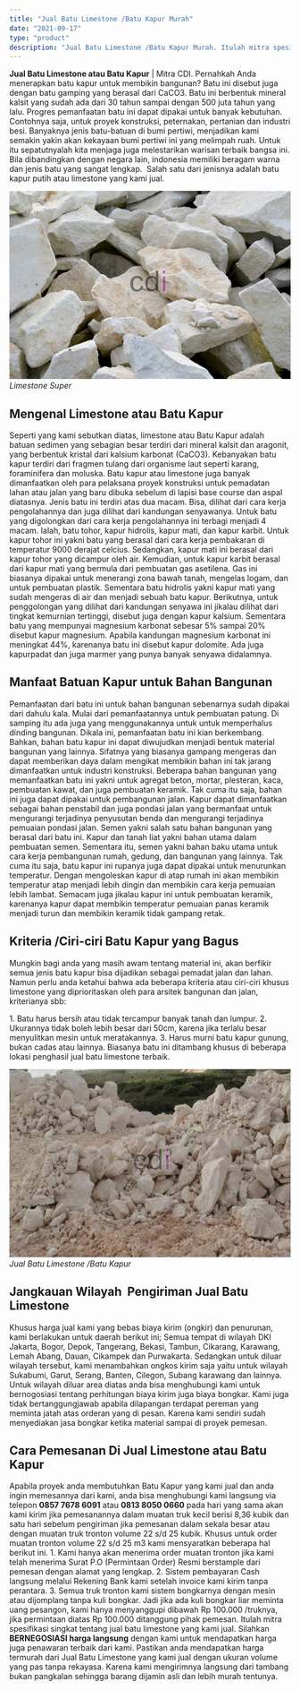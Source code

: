 ```yaml
---
title: "Jual Batu Limestone /Batu Kapur Murah"
date: "2021-09-17"
type: "product"
description: "Jual Batu Limestone /Batu Kapur Murah. Itulah mitra spesifikasi singkat tentang jual batu limestone yang kami jual. Silahkan **BERNEGOSIASI harga langsung**..."
---
```


**Jual Batu Limestone atau Batu Kapur** | Mitra CDI. Pernahkah Anda menerapkan batu kapur untuk membikin bangunan? Batu ini disebut juga dengan batu gamping yang berasal dari CaCO3\. Batu ini berbentuk mineral kalsit yang sudah ada dari 30 tahun sampai dengan 500 juta tahun yang lalu. Progres pemanfaatan batu ini dapat dipakai untuk banyak kebutuhan. Contohnya saja, untuk proyek konstruksi, peternakan, pertanian dan industri besi.
Banyaknya jenis batu-batuan di bumi pertiwi, menjadikan kami semakin yakin akan kekayaan bumi pertiwi ini yang melimpah ruah. Untuk itu sepatutnyalah kita menjaga juga melestarikan warisan terbaik bangsa ini. Bila dibandingkan dengan negara lain, indonesia memiliki beragam warna dan jenis batu yang sangat lengkap.  Salah satu dari jenisnya adalah batu kapur putih atau limestone yang kami jual.

![Jual Batu Limestone](/images/product/batu-kapur-2.jpg)
*Limestone Super*

 ## Mengenal Limestone atau Batu Kapur
    
Seperti yang kami sebutkan diatas, limestone atau Batu Kapur adalah batuan sedimen yang sebagian besar terdiri dari mineral kalsit dan aragonit, yang berbentuk kristal dari kalsium karbonat (CaCO3). Kebanyakan batu kapur terdiri dari fragmen tulang dari organisme laut seperti karang, foraminifera dan moluska. Batu kapur atau limestone juga banyak dimanfaatkan oleh para pelaksana proyek konstruksi untuk pemadatan lahan atau jalan yang baru dibuka sebelum di lapisi base course dan aspal diatasnya.
Jenis batu ini terdiri atas dua macam. Bisa, dilihat dari cara kerja pengolahannya dan juga dilihat dari kandungan senyawanya. Untuk batu yang digolongkan dari cara kerja pengolahannya ini terbagi menjadi 4 macam. Ialah, batu tohor, kapur hidrolis, kapur mati, dan kapur karbit. Untuk kapur tohor ini yakni batu yang berasal dari cara kerja pembakaran di temperatur 9000 derajat celcius.
Sedangkan, kapur mati ini berasal dari kapur tohor yang dicampur oleh air. Kemudian, untuk kapur karbit berasal dari kapur mati yang bermula dari pembuatan gas asetilena. Gas ini biasanya dipakai untuk menerangi zona bawah tanah, mengelas logam, dan untuk pembuatan plastik. Sementara batu hidrolis yakni kapur mati yang sudah mengeras di air dan menjadi sebuah batu kapur.
Berikutnya, untuk penggolongan yang dilihat dari kandungan senyawa ini jikalau dilihat dari tingkat kemurnian tertinggi, disebut juga dengan kapur kalsium. Sementara batu yang mempunyai magnesium karbonat sebesar 5% sampai 20% disebut kapur magnesium. Apabila kandungan magnesium karbonat ini meningkat 44%, karenanya batu ini disebut kapur dolomite. Ada juga kapurpadat dan juga marmer yang punya banyak senyawa didalamnya.

 ## Manfaat Batuan Kapur untuk Bahan Bangunan
    
Pemanfaatan dari batu ini untuk bahan bangunan sebenarnya sudah dipakai dari dahulu kala. Mulai dari pemanfaatannya untuk pembuatan patung. Di samping itu ada juga yang menggunakannya untuk untuk memperhalus dinding bangunan. Dikala ini, pemanfaatan batu ini kian berkembang. Bahkan, bahan batu kapur ini dapat diwujudkan menjadi bentuk material bangunan yang lainnya.
Sifatnya yang biasanya gampang mengeras dan dapat memberikan daya dalam mengikat membikin bahan ini tak jarang dimanfaatkan untuk industri konstruksi. Beberapa bahan bangunan yang memanfaatkan batu ini yakni untuk agregat beton, mortar, plesteran, kaca, pembuatan kawat, dan juga pembuatan keramik. Tak cuma itu saja, bahan ini juga dapat dipakai untuk pembangunan jalan.
Kapur dapat dimanfaatkan sebagai bahan penstabil dan juga pondasi jalan yang bermanfaat untuk mengurangi terjadinya penyusutan benda dan mengurangi terjadinya pemuaian pondasi jalan. Semen yakni salah satu bahan bangunan yang berasal dari batu ini. Kapur dan tanah liat yakni bahan utama dalam pembuatan semen. Sementara itu, semen yakni bahan baku utama untuk cara kerja pembangunan rumah, gedung, dan bangunan yang lainnya.
Tak cuma itu saja, batu kapur ini rupanya juga dapat dipakai untuk menurunkan temperatur. Dengan mengoleskan kapur di atap rumah ini akan membikin temperatur atap menjadi lebih dingin dan membikin cara kerja pemuaian lebih lambat. Semacam juga jikalau kapur ini untuk pembuatan keramik, karenanya kapur dapat membikin temperatur pemuaian panas keramik menjadi turun dan membikin keramik tidak gampang retak.

 ## Kriteria /Ciri-ciri Batu Kapur yang Bagus
    
Mungkin bagi anda yang masih awam tentang material ini, akan berfikir semua jenis batu kapur bisa dijadikan sebagai pemadat jalan dan lahan. Namun perlu anda ketahui bahwa ada beberapa kriteria atau ciri-ciri khusus limestone yang diprioritaskan oleh para arsitek bangunan dan jalan, kriterianya sbb:

1\. Batu harus bersih atau tidak tercampur banyak tanah dan lumpur.
2\. Ukurannya tidak boleh lebih besar dari 50cm, karena jika terlalu besar menyulitkan mesin untuk meratakannya.
3\. Harus murni batu kapur gunung, bukan cadas atau lainnya. Biasanya batu ini ditambang khusus di beberapa lokasi penghasil jual batu limestone terbaik.

![Jual Batu Limestone](/images/product/batu-kapur-3.jpg)
*Jual Batu Limestone /Batu Kapur*

 ## Jangkauan Wilayah  Pengiriman Jual Batu Limestone
    
Khusus harga jual kami yang bebas biaya kirim (ongkir) dan penurunan, kami berlakukan untuk daerah berikut ini; Semua tempat di wilayah DKI Jakarta, Bogor, Depok, Tangerang, Bekasi, Tambun, Cikarang, Karawang, Lemah Abang, Dauan, Cikampek dan Purwakarta. Sedangkan untuk diluar wilayah tersebut, kami menambahkan ongkos kirim saja yaitu untuk wilayah Sukabumi, Garut, Serang, Banten, Cilegon, Subang karawang dan lainnya.
Untuk wilayah diluar area diatas anda bisa menghubungi kami untuk bernogosiasi tentang perhitungan biaya kirim juga biaya bongkar. Kami juga tidak bertanggungjawab apabila dilapangan terdapat pereman yang meminta jatah atas orderan yang di pesan. Karena kami sendiri sudah menyediakan jasa bongkar ketika material sampai di proyek pemesan.

 ## Cara Pemesanan Di Jual Limestone atau Batu Kapur
    
Apabila proyek anda membutuhkan Batu Kapur yang kami jual dan anda ingin memesannya dari kami, anda bisa menghubungi kami langsung via telepon **0857 7678 6091** atau **0813 8050 0660** pada hari yang sama akan kami kirim jika pemesanannya dalam muatan truk kecil berisi 8,36 kubik dan satu hari sebelum pengiriman jika pemesanan dalam sekala besar atau dengan muatan truk tronton volume 22 s/d 25 kubik. Khusus untuk order muatan tronton volume 22 s/d 25 m3 kami mensyaratkan beberapa hal berikut ini.
1\. Kami hanya akan menerima order muatan tronton jika kami telah menerima Surat P.O (Permintaan Order) Resmi berstample dari pemesan dengan alamat yang lengkap.
2\. Sistem pembayaran Cash langsung melalui Rekening Bank kami setelah invoice kami kirim tanpa perantara.
3\. Semua truk tronton kami sistem bongkarnya dengan mesin atau dijomplang tanpa kuli bongkar. Jadi jika ada kuli bongkar liar meminta uang pesangon, kami hanya menyanggupi dibawah Rp 100.000 /truknya, jika permintaan diatas Rp 100.000 ditanggung pihak pemesan.
Itulah mitra spesifikasi singkat tentang jual batu limestone yang kami jual. Silahkan **BERNEGOSIASI harga langsung** dengan kami untuk mendapatkan harga juga penawaran terbaik dari kami. Pastikan anda mendapatkan harga termurah dari Jual Batu Limestone yang kami jual dengan ukuran volume yang pas tanpa rekayasa. Karena kami mengirimnya langsung dari tambang bukan pangkalan sehingga barang dijamin asli dan lebih murah tentunya.
